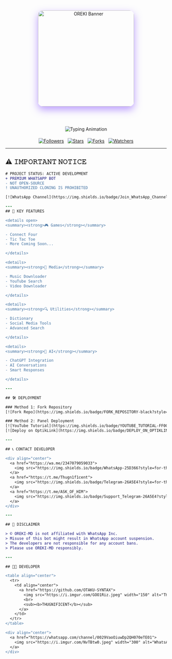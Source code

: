 <!-- HEADER -->
<div align="center">
  
  <img src="https://i.imgur.com/nGNmv99.jpeg" width="300" alt="OREKI Banner" style="border-radius:15px;box-shadow:0 10px 25px rgba(122,62,255,0.5);animation: pulse 2s infinite alternate">
  
  <br><br>
  
  <img src="https://readme-typing-svg.demolab.com?font=Space+Grotesk&weight=700&size=26&duration=3000&pause=500&color=F72585&center=true&vCenter=true&width=600&lines=✨+OREKI+V3+REMASTERED+✨;Premium+AI+WhatsApp+Bot;Smart%2C+Fast%2C+Stylish!;By+Thug+Techies™" alt="Typing Animation" />
  
  <br>

  <!-- Floating Badges -->
  <div style="display:flex;flex-wrap:wrap;justify-content:center;gap:12px;margin-top:20px;">
    <a href="https://github.com/OTAKU-SYNTAX?tab=followers">
      <img src="https://img.shields.io/github/followers/OTAKU-SYNTAX?color=purple&label=Followers&style=for-the-badge&logo=github&logoColor=white" alt="Followers">
    </a>
    <a href="https://github.com/OTAKU-SYNTAX/OREKI_V3_REMASTERED/stargazers">
      <img src="https://img.shields.io/github/stars/OTAKU-SYNTAX/OREKI_V3_REMASTERED?color=ff4081&label=Stars&style=for-the-badge&logo=starship&logoColor=white" alt="Stars">
    </a>
    <a href="https://github.com/OTAKU-SYNTAX/OREKI_V3_REMASTERED/network/members">
      <img src="https://img.shields.io/github/forks/OTAKU-SYNTAX/OREKI_V3_REMASTERED?color=00e396&label=Forks&style=for-the-badge&logo=git&logoColor=white" alt="Forks">
    </a>
    <a href="https://github.com/OTAKU-SYNTAX/OREKI_V3_REMASTERED/watchers">
      <img src="https://img.shields.io/github/watchers/OTAKU-SYNTAX/OREKI_V3_REMASTERED?color=ff9f43&label=Watchers&style=for-the-badge&logo=eye&logoColor=white" alt="Watchers">
    </a>
  </div>

</div>

---

## ⚠️ <span style="animation: blinker 1.5s linear infinite;">𝙸𝙼𝙿𝙾𝚁𝚃𝙰𝙽𝚃 𝙽𝙾𝚃𝙸𝙲𝙴</span>

```diff
# PROJECT STATUS: ACTIVE DEVELOPMENT
+ PREMIUM WHATSAPP BOT
- NOT OPEN-SOURCE
! UNAUTHORIZED CLONING IS PROHIBITED

[![WhatsApp Channel](https://img.shields.io/badge/Join_WhatsApp_Channel-25D366?style=for-the-badge&logo=whatsapp&logoColor=white)](https://whatsapp.com/channel/0029VaoOiuwDp2QH070eTE01)

---
## 🌟 KEY FEATURES

<details open>
<summary><strong>🎮 Games</strong></summary>

- Connect Four  
- Tic Tac Toe  
- More Coming Soon...

</details>

<details>
<summary><strong>🎵 Media</strong></summary>

- Music Downloader  
- YouTube Search  
- Video Downloader

</details>

<details>
<summary><strong>🔍 Utilities</strong></summary>

- Dictionary  
- Social Media Tools  
- Advanced Search

</details>

<details>
<summary><strong>🤖 AI</strong></summary>

- ChatGPT Integration  
- AI Conversations  
- Smart Responses

</details>

---

## 🛠️ DEPLOYMENT

### Method 1: Fork Repository
[![Fork Repo](https://img.shields.io/badge/FORK_REPOSITORY-black?style=for-the-badge&logo=github)](https://github.com/OTAKU-SYNTAX/OREKI_V3_REMASTERED/fork)

### Method 2: Panel Deployment  
[![YouTube Tutorial](https://img.shields.io/badge/YOUTUBE_TUTORIAL-FF0000?style=for-the-badge&logo=youtube)](https://youtube.com/@thugtechies)  
[![Deploy on OptikLink](https://img.shields.io/badge/DEPLOY_ON_OPTIKLINK-5865F2?style=for-the-badge&logo=discord)](https://optiklink.com/index?template=https://github.com/OTAKU-SYNTAX/OREKI_V3_REMASTERED)

---

## 📞 CONTACT DEVELOPER

<div align="center">
  <a href="https://wa.me/2347079059033">
    <img src="https://img.shields.io/badge/WhatsApp-25D366?style=for-the-badge&logo=whatsapp&logoColor=white" alt="WhatsApp">
  </a>
  <a href="https://t.me/Thugn1f1cent">
    <img src="https://img.shields.io/badge/Telegram-26A5E4?style=for-the-badge&logo=telegram&logoColor=white" alt="Telegram">
  </a>
  <a href="https://t.me/ASK_OF_HIM">
    <img src="https://img.shields.io/badge/Support_Telegram-26A5E4?style=for-the-badge&logo=telegram&logoColor=white" alt="Support">
  </a>
</div>

---

## 📌 DISCLAIMER

> © OREKI-MD is not affiliated with WhatsApp Inc.  
> Misuse of this bot might result in WhatsApp account suspension.  
> The developers are not responsible for any account bans.  
> Please use OREKI-MD responsibly.

---

## 👨‍💻 DEVELOPER

<table align="center">
  <tr>
    <td align="center">
      <a href="https://github.com/OTAKU-SYNTAX">
        <img src="https://i.imgur.com/GOO1Riz.jpeg" width="150" alt="THUGNIFICENT">
        <br>
        <sub><b>THUGNIFICENT</b></sub>
      </a>
    </td>
  </tr>
</table>

<div align="center">
  <a href="https://whatsapp.com/channel/0029VaoOiuwDp2QH070eTE01">
    <img src="https://i.imgur.com/NvTBtw0.jpeg" width="300" alt="WhatsApp Channel">
  </a>
</div>
